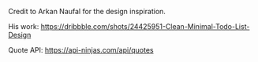 Credit to Arkan Naufal for the design inspiration.

His work: https://dribbble.com/shots/24425951-Clean-Minimal-Todo-List-Design

Quote API: https://api-ninjas.com/api/quotes
